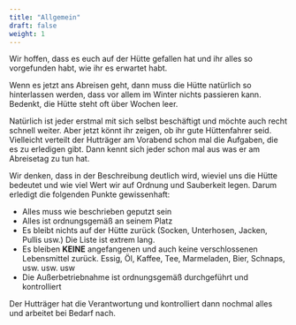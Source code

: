 ```yaml
---
title: "Allgemein"
draft: false
weight: 1
---
```


Wir hoffen, dass es euch auf der Hütte gefallen hat und ihr alles so vorgefunden habt, wie ihr es erwartet habt. 

Wenn es jetzt ans Abreisen geht, dann muss die Hütte natürlich so hinterlassen werden, dass vor allem im Winter nichts passieren kann. Bedenkt, die Hütte steht oft über Wochen leer.

Natürlich ist jeder erstmal mit sich selbst beschäftigt und möchte auch recht schnell weiter. Aber jetzt könnt ihr zeigen, ob ihr gute Hüttenfahrer seid. Vielleicht verteilt der Hutträger am Vorabend schon mal die Aufgaben, die es zu erledigen gibt. Dann kennt sich jeder schon mal aus was er am Abreisetag zu tun hat.

Wir denken, dass in der Beschreibung deutlich wird, wieviel uns die Hütte bedeutet und wie viel Wert wir auf Ordnung und Sauberkeit legen. Darum erledigt die folgenden Punkte gewissenhaft:

* Alles muss wie beschrieben geputzt sein
* Alles ist ordnungsgemäß an seinem Platz
* Es bleibt nichts auf der Hütte zurück (Socken, Unterhosen, Jacken, Pullis usw.) Die Liste ist extrem lang.
* Es bleiben **KEINE** angefangenen und auch keine verschlossenen Lebensmittel zurück. Essig, Öl, Kaffee, Tee, Marmeladen, Bier, Schnaps, usw. usw. usw
* Die Außerbetriebnahme ist ordnungsgemäß durchgeführt und kontrolliert

Der Hutträger hat die Verantwortung und kontrolliert dann nochmal alles und arbeitet bei Bedarf nach. 
